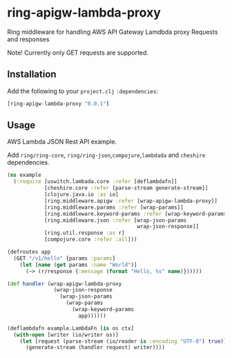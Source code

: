 # ring-apigw-lambda-proxy

Ring middleware for handling AWS API Gateway Lamdbda proxy Requests and responses

Note! Currently only GET requests are supported.

## Installation

Add the following to your `project.clj` `:dependencies`:

```clojure
[ring-apigw-lambda-proxy "0.0.1"]
```

## Usage

AWS Lambda JSON Rest API example.

Add `ring/ring-core`, `ring/ring-json`,`compojure`,`lambdada` and `cheshire` dependencies.

```clojure
(ns example
  (:require [uswitch.lambada.core :refer [deflambdafn]]
            [cheshire.core :refer [parse-stream generate-stream]]
            [clojure.java.io :as io]
            [ring.middleware.apigw :refer [wrap-apigw-lambda-proxy]]
            [ring.middleware.params :refer [wrap-params]]
            [ring.middleware.keyword-params :refer [wrap-keyword-params]]
            [ring.middleware.json :refer [wrap-json-params
                                          wrap-json-response]]
            [ring.util.response :as r]
            [compojure.core :refer :all]))

(defroutes app
  (GET "/v1/hello" {params :params}
    (let [name (get params :name "World")]
      (-> (r/response {:message (format "Hello, %s" name)})))))

(def handler (wrap-apigw-lambda-proxy
               (wrap-json-response
                 (wrap-json-params
                   (wrap-params
                     (wrap-keyword-params
                       app))))))

(deflambdafn example.LambdaFn [is os ctx]
  (with-open [writer (io/writer os)]
    (let [request (parse-stream (io/reader is :encoding "UTF-8") true)]
      (generate-stream (handler request) writer))))

```
